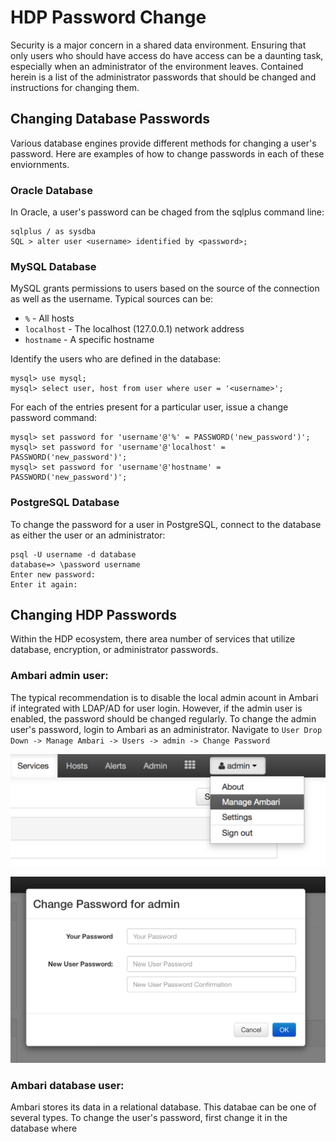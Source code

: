 # HDP Password Change
Security is a major concern in a shared data environment. Ensuring that only users who should have access do have access can be a daunting task, especially when an administrator of the environment leaves. Contained herein is a list of the administrator passwords that should be changed and instructions for changing them.

## Changing Database Passwords
Various database engines provide different methods for changing a user's password. Here are examples of how to change passwords in each of these enviornments.

### Oracle Database
In Oracle, a user's password can be chaged from the sqlplus command line:
```
sqlplus / as sysdba
SQL > alter user <username> identified by <password>;
```

### MySQL Database
MySQL grants permissions to users based on the source of the connection as well as the username. Typical sources can be:
- `%` - All hosts
- `localhost` - The localhost (127.0.0.1) network address
- `hostname` - A specific hostname

Identify the users who are defined in the database:
```
mysql> use mysql;
mysql> select user, host from user where user = '<username>';
```

For each of the entries present for a particular user, issue a change password command:
```
mysql> set password for 'username'@'%' = PASSWORD('new_password')';
mysql> set password for 'username'@'localhost' = PASSWORD('new_password')';
mysql> set password for 'username'@'hostname' = PASSWORD('new_password')';
```

### PostgreSQL Database
To change the password for a user in PostgreSQL, connect to the database as either the user or an administrator:
```
psql -U username -d database
database=> \password username
Enter new password:
Enter it again:
```

## Changing HDP Passwords
Within the HDP ecosystem, there area  number of services that utilize database, encryption, or administrator passwords.

### Ambari admin user:
The typical recommendation is to disable the local admin acount in Ambari if integrated with LDAP/AD for user login. However, if the admin user is enabled, the password should be changed regularly. To change the admin user's password, login to Ambari as an administrator. Navigate to `User Drop Down -> Manage Ambari -> Users -> admin -> Change Password`

![Image](images/ambari_user_dropdown.png?raw=true)

![Image](images/ambari_change_pw.png?raw=true)

### Ambari database user:
Ambari stores its data in a relational database. This databae can be one of several types. To change the user's password, first change it in the database where 

